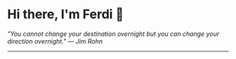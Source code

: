 <h1>Hi there, I'm Ferdi 👋</h1>

<p><em>
  "You cannot change your destination overnight but you can change your direction overnight." — Jim Rohn
</em></p>

---
